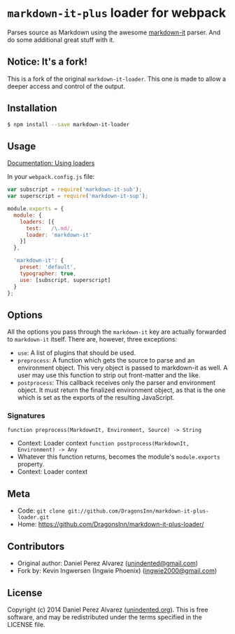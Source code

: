 # `markdown-it-plus` loader for webpack
Parses source as Markdown using the awesome [markdown-it](https://github.com/markdown-it/markdown-it) parser. And do some additional great stuff with it.

## Notice: It's a fork!
This is a fork of the original `markdown-it-loader`. This one is made to allow a deeper access and control of the output.

## Installation

```sh
$ npm install --save markdown-it-loader
```


## Usage

[Documentation: Using loaders](http://webpack.github.io/docs/using-loaders.html)

In your `webpack.config.js` file:

```js
var subscript = require('markdown-it-sub');
var superscript = require('markdown-it-sup');

module.exports = {
  module: {
    loaders: [{
      test:   /\.md/,
      loader: 'markdown-it'
    }]
  },

  'markdown-it': {
    preset: 'default',
    typographer: true,
    use: [subscript, superscript]
  }
};
```

## Options
All the options you pass through the `markdown-it` key are actually forwarded to `markdown-it` itself. There are, however, three exceptions:

- `use`: A list of plugins that should be used.
- `preprocess`: A function which gets the source to parse and an environment object. This very object is passed to markdown-it as well. A user may use this function to strip out front-matter and the like.
- `postprocess`: This callback receives only the parser and environment object. It must return the finalized environment object, as that is the one which is set as the exports of the resulting JavaScript.

### Signatures
`function preprocess(MarkdownIt, Environment, Source) -> String`
- Context: Loader context
`function postprocess(MarkdownIt, Environment) -> Any`
- Whatever this function returns, becomes the module's `module.exports` property.
- Context: Loader context


## Meta

* Code: `git clone git://github.com/DragonsInn/markdown-it-plus-loader.git`
* Home: <https://github.com/DragonsInn/markdown-it-plus-loader/>


## Contributors

* Original author: Daniel Perez Alvarez ([unindented@gmail.com](mailto:unindented@gmail.com))
* Fork by: Kevin Ingwersen (Ingwie Phoenix) ([ingwie2000@gmail.com](mailto:ingwie2000@gmail.com))


## License

Copyright (c) 2014 Daniel Perez Alvarez ([unindented.org](http://unindented.org/)). This is free software, and may be redistributed under the terms specified in the LICENSE file.
